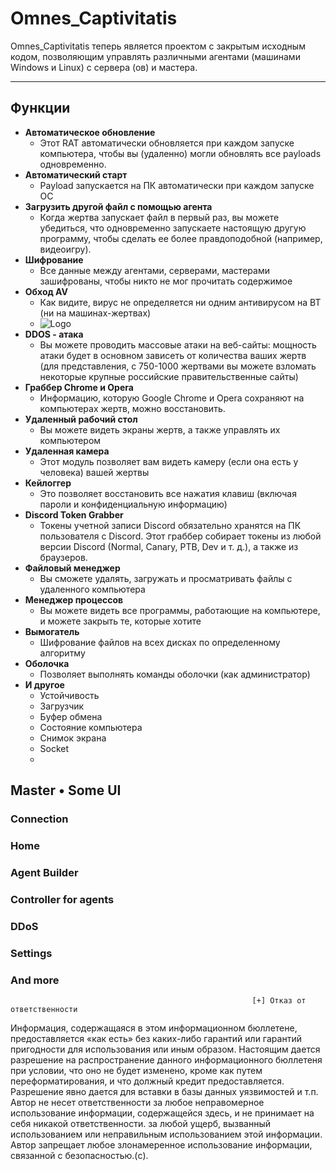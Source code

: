 # Omnes_Captivitatis

Omnes_Captivitatis теперь является проектом с закрытым исходным кодом, позволяющим управлять различными агентами (машинами Windows и Linux) с сервера (ов) и мастера.

---
## Функции

- **Автоматическое обновление**
    - Этот RAT автоматически обновляется при каждом запуске компьютера, чтобы вы (удаленно) могли обновлять все payloads одновременно.
- **Автоматический старт**
    - Payload запускается на ПК автоматически при каждом запуске ОС
- **Загрузить другой файл с помощью агента**
    - Когда жертва запускает файл в первый раз, вы можете убедиться, что одновременно запускаете настоящую другую программу, чтобы сделать ее более правдоподобной (например, видеоигру).
- **Шифрование**
    - Все данные между агентами, серверами, мастерами зашифрованы, чтобы никто не мог прочитать содержимое
- **Обход AV**
    - Как видите, вирус не определяется ни одним антивирусом на ВТ (ни на машинах-жертвах)
    - ![Logo](https://cdn.discordapp.com/attachments/914164467548446730/948678683311366174/download.png)
- **DDOS - атака**
    - Вы можете проводить массовые атаки на веб-сайты: мощность атаки будет в основном зависеть от количества ваших жертв (для представления, с 750-1000 жертвами вы можете взломать некоторые крупные российские правительственные сайты)
- **Граббер Chrome и Opera**
    - Информацию, которую Google Chrome и Opera сохраняют на компьютерах жертв, можно восстановить.
- **Удаленный рабочий стол**
    - Вы можете видеть экраны жертв, а также управлять их компьютером
- **Удаленная камера**
    - Этот модуль позволяет вам видеть камеру (если она есть у человека) вашей жертвы
- **Кейлоггер**
    - Это позволяет восстановить все нажатия клавиш (включая пароли и конфиденциальную информацию)
- **Discord Token Grabber**
    - Токены учетной записи Discord обязательно хранятся на ПК пользователя с Discord. Этот граббер собирает токены из любой версии Discord (Normal, Canary, PTB, Dev и т. д.), а также из браузеров.
- **Файловый менеджер**
    - Вы сможете удалять, загружать и просматривать файлы с удаленного компьютера
- **Менеджер процессов**
    - Вы можете видеть все программы, работающие на компьютере, и можете закрыть те, которые хотите
- **Вымогатель**
    - Шифрование файлов на всех дисках по определенному алгоритму
- **Оболочка**
    - Позволяет выполнять команды оболочки (как администратор)
 - **И другое**
    - Устойчивость
    - Загрузчик
    - Буфер обмена
    - Состояние компьютера
    - Снимок экрана
    - Socket
    - 
## Master • Some UI
### Connection
### Home
### Agent Builder
### Controller for agents
### DDoS
### Settings
### And more

                                                          [+] Отказ от ответственности

Информация, содержащаяся в этом информационном бюллетене, предоставляется «как есть» без каких-либо гарантий или гарантий пригодности для использования или иным образом.
Настоящим дается разрешение на распространение данного информационного бюллетеня при условии, что оно не будет изменено, кроме как путем переформатирования, и
что должный кредит предоставляется. Разрешение явно дается для вставки в базы данных уязвимостей и т.п.
Автор не несет ответственности за любое неправомерное использование информации, содержащейся здесь, и не принимает на себя никакой ответственности.
за любой ущерб, вызванный использованием или неправильным использованием этой информации. Автор запрещает любое злонамеренное использование информации, связанной с безопасностью.(c).
